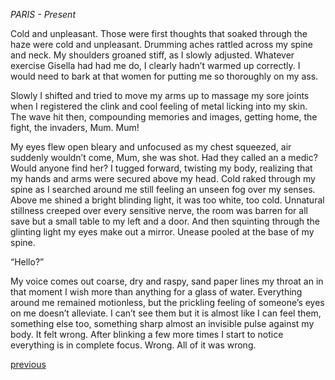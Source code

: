 
*PARIS - Present*  

Cold and unpleasant. Those were first thoughts that soaked through the haze were cold and unpleasant. Drumming aches rattled across my spine and neck. My shoulders groaned stiff, as I slowly adjusted. Whatever exercise Gisella had had me do, I clearly hadn’t warmed up correctly. I would need to bark at that women for putting me so thoroughly on my ass. 

Slowly I shifted and tried to move my arms up to massage my sore joints when I registered the clink and cool feeling of metal licking into my skin. The wave hit then, compounding memories and images, getting home, the fight, the invaders, Mum. Mum! 

My eyes flew open bleary and unfocused as my chest squeezed, air suddenly wouldn’t come, Mum, she was shot. Had they called an a medic? Would anyone find her? I tugged forward, twisting my body, realizing that my hands and arms were secured above my head. Cold raked through my spine as I searched around me still feeling an unseen fog over my senses. Above me shined a bright blinding light, it was too white, too cold. Unnatural stillness creeped over every sensitive nerve, the room was barren for all save but a small table to my left and a door. And then squinting through the glinting light my eyes make out a mirror. Unease pooled at the base of my spine. 

“Hello?” 

My voice comes out coarse, dry and raspy, sand paper lines my throat an in that moment I wish more than anything for a glass of water. Everything around me remained motionless, but the prickling feeling of someone’s eyes on me doesn’t alleviate. I can’t see them but it is almost like I can feel them, something else too, something sharp almost an invisible pulse against my body. It felt wrong. 
After blinking a few more times I start to notice everything is in complete focus. Wrong. All of it was wrong. 

[previous](topfour-04.html)

